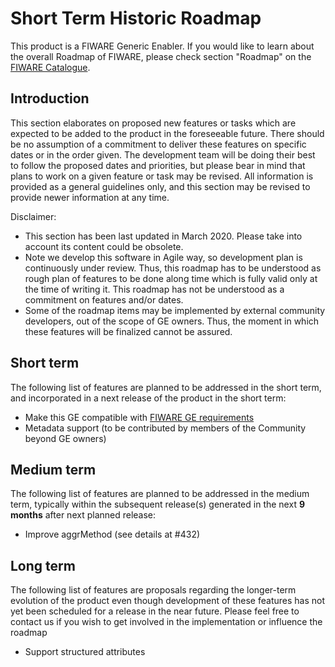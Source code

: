 # Short Term Historic Roadmap

This product is a FIWARE Generic Enabler. If you would like to learn about the overall Roadmap of FIWARE, please check
section "Roadmap" on the [FIWARE Catalogue](https://www.fiware.org/developers/catalogue/).

## Introduction

This section elaborates on proposed new features or tasks which are expected to be added to the product in the
foreseeable future. There should be no assumption of a commitment to deliver these features on specific dates or in the
order given. The development team will be doing their best to follow the proposed dates and priorities, but please bear
in mind that plans to work on a given feature or task may be revised. All information is provided as a general
guidelines only, and this section may be revised to provide newer information at any time.

Disclaimer:

-   This section has been last updated in March 2020. Please take into account its content could be obsolete.
-   Note we develop this software in Agile way, so development plan is continuously under review. Thus, this roadmap has
    to be understood as rough plan of features to be done along time which is fully valid only at the time of writing
    it. This roadmap has not be understood as a commitment on features and/or dates.
-   Some of the roadmap items may be implemented by external community developers, out of the scope of GE owners. Thus,
    the moment in which these features will be finalized cannot be assured.

## Short term

The following list of features are planned to be addressed in the short term, and incorporated in a next release of
the product in the short term:

-   Make this GE compatible with
    [FIWARE GE requirements](https://docs.google.com/spreadsheets/d/13Pzhbq-xwd8gTCvYqeNkfaoDt-iGCedc1zlb_elxv2M/edit#gid=0)
-   Metadata support (to be contributed by members of the Community beyond GE owners)

## Medium term

The following list of features are planned to be addressed in the medium term, typically within the subsequent
release(s) generated in the next **9 months** after next planned release:

-   Improve aggrMethod (see details at #432)

## Long term

The following list of features are proposals regarding the longer-term evolution of the product even though development
of these features has not yet been scheduled for a release in the near future. Please feel free to contact us if you
wish to get involved in the implementation or influence the roadmap

-   Support structured attributes
